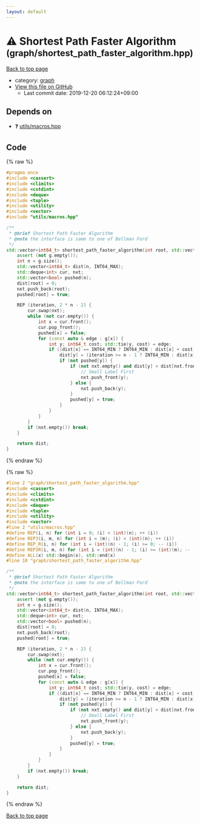 ```yaml
---
layout: default
---
```


<!-- mathjax config similar to math.stackexchange -->
<script type="text/javascript" async
  src="https://cdnjs.cloudflare.com/ajax/libs/mathjax/2.7.5/MathJax.js?config=TeX-MML-AM_CHTML">
</script>
<script type="text/x-mathjax-config">
  MathJax.Hub.Config({
    TeX: { equationNumbers: { autoNumber: "AMS" }},
    tex2jax: {
      inlineMath: [ ['$','$'] ],
      processEscapes: true
    },
    "HTML-CSS": { matchFontHeight: false },
    displayAlign: "left",
    displayIndent: "2em"
  });
</script>

<script type="text/javascript" src="https://cdnjs.cloudflare.com/ajax/libs/jquery/3.4.1/jquery.min.js"></script>
<script src="https://cdn.jsdelivr.net/npm/jquery-balloon-js@1.1.2/jquery.balloon.min.js" integrity="sha256-ZEYs9VrgAeNuPvs15E39OsyOJaIkXEEt10fzxJ20+2I=" crossorigin="anonymous"></script>
<script type="text/javascript" src="../../assets/js/copy-button.js"></script>
<link rel="stylesheet" href="../../assets/css/copy-button.css" />


# :warning: Shortest Path Faster Algorithm <small>(graph/shortest_path_faster_algorithm.hpp)</small>

<a href="../../index.html">Back to top page</a>

* category: <a href="../../index.html#f8b0b924ebd7046dbfa85a856e4682c8">graph</a>
* <a href="{{ site.github.repository_url }}/blob/master/graph/shortest_path_faster_algorithm.hpp">View this file on GitHub</a>
    - Last commit date: 2019-12-20 06:12:24+09:00




## Depends on

* :question: <a href="../utils/macros.hpp.html">utils/macros.hpp</a>


## Code

<a id="unbundled"></a>
{% raw %}
```cpp
#pragma once
#include <cassert>
#include <climits>
#include <cstdint>
#include <deque>
#include <tuple>
#include <utility>
#include <vector>
#include "utils/macros.hpp"

/**
 * @brief Shortest Path Faster Algorithm
 * @note the interface is same to one of Bellman Ford
 */
std::vector<int64_t> shortest_path_faster_algorithm(int root, std::vector<std::vector<std::pair<int, int64_t> > > const & g) {
    assert (not g.empty());
    int n = g.size();
    std::vector<int64_t> dist(n, INT64_MAX);
    std::deque<int> cur, nxt;
    std::vector<bool> pushed(n);
    dist[root] = 0;
    nxt.push_back(root);
    pushed[root] = true;

    REP (iteration, 2 * n - 2) {
        cur.swap(nxt);
        while (not cur.empty()) {
            int x = cur.front();
            cur.pop_front();
            pushed[x] = false;
            for (const auto & edge : g[x]) {
                int y; int64_t cost; std::tie(y, cost) = edge;
                if ((dist[x] == INT64_MIN ? INT64_MIN : dist[x] + cost) < dist[y]) {
                    dist[y] = (iteration >= n - 1 ? INT64_MIN : dist[x] + cost);
                    if (not pushed[y]) {
                        if (not nxt.empty() and dist[y] < dist[nxt.front()]) {
                            // Small Label First
                            nxt.push_front(y);
                        } else {
                            nxt.push_back(y);
                        }
                        pushed[y] = true;
                    }
                }
            }
        }
        if (nxt.empty()) break;
    }

    return dist;
}

```
{% endraw %}

<a id="bundled"></a>
{% raw %}
```cpp
#line 2 "graph/shortest_path_faster_algorithm.hpp"
#include <cassert>
#include <climits>
#include <cstdint>
#include <deque>
#include <tuple>
#include <utility>
#include <vector>
#line 2 "utils/macros.hpp"
#define REP(i, n) for (int i = 0; (i) < (int)(n); ++ (i))
#define REP3(i, m, n) for (int i = (m); (i) < (int)(n); ++ (i))
#define REP_R(i, n) for (int i = (int)(n) - 1; (i) >= 0; -- (i))
#define REP3R(i, m, n) for (int i = (int)(n) - 1; (i) >= (int)(m); -- (i))
#define ALL(x) std::begin(x), std::end(x)
#line 10 "graph/shortest_path_faster_algorithm.hpp"

/**
 * @brief Shortest Path Faster Algorithm
 * @note the interface is same to one of Bellman Ford
 */
std::vector<int64_t> shortest_path_faster_algorithm(int root, std::vector<std::vector<std::pair<int, int64_t> > > const & g) {
    assert (not g.empty());
    int n = g.size();
    std::vector<int64_t> dist(n, INT64_MAX);
    std::deque<int> cur, nxt;
    std::vector<bool> pushed(n);
    dist[root] = 0;
    nxt.push_back(root);
    pushed[root] = true;

    REP (iteration, 2 * n - 2) {
        cur.swap(nxt);
        while (not cur.empty()) {
            int x = cur.front();
            cur.pop_front();
            pushed[x] = false;
            for (const auto & edge : g[x]) {
                int y; int64_t cost; std::tie(y, cost) = edge;
                if ((dist[x] == INT64_MIN ? INT64_MIN : dist[x] + cost) < dist[y]) {
                    dist[y] = (iteration >= n - 1 ? INT64_MIN : dist[x] + cost);
                    if (not pushed[y]) {
                        if (not nxt.empty() and dist[y] < dist[nxt.front()]) {
                            // Small Label First
                            nxt.push_front(y);
                        } else {
                            nxt.push_back(y);
                        }
                        pushed[y] = true;
                    }
                }
            }
        }
        if (nxt.empty()) break;
    }

    return dist;
}

```
{% endraw %}

<a href="../../index.html">Back to top page</a>

